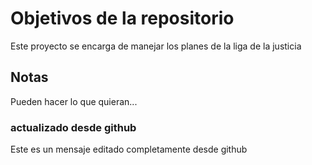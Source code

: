 # Objetivos de la repositorio

Este proyecto se encarga de manejar los planes de la liga de la justicia


## Notas
Pueden hacer lo que quieran...


### actualizado desde github
Este es un mensaje editado completamente desde github
